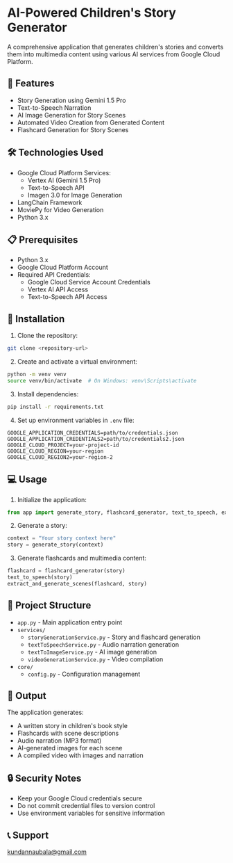 # AI-Powered Children's Story Generator

A comprehensive application that generates children's stories and converts them into multimedia content using various AI services from Google Cloud Platform.

## 🌟 Features

- Story Generation using Gemini 1.5 Pro
- Text-to-Speech Narration
- AI Image Generation for Story Scenes
- Automated Video Creation from Generated Content
- Flashcard Generation for Story Scenes

## 🛠️ Technologies Used

- Google Cloud Platform Services:
  - Vertex AI (Gemini 1.5 Pro)
  - Text-to-Speech API
  - Imagen 3.0 for Image Generation
- LangChain Framework
- MoviePy for Video Generation
- Python 3.x

## 📋 Prerequisites

- Python 3.x
- Google Cloud Platform Account
- Required API Credentials:
  - Google Cloud Service Account Credentials
  - Vertex AI API Access
  - Text-to-Speech API Access

## 🚀 Installation

1. Clone the repository:
```bash
git clone <repository-url>
```

2. Create and activate a virtual environment:
```bash
python -m venv venv
source venv/bin/activate  # On Windows: venv\Scripts\activate
```

3. Install dependencies:
```bash
pip install -r requirements.txt
```

4. Set up environment variables in `.env` file:
```plaintext
GOOGLE_APPLICATION_CREDENTIALS=path/to/credentials.json
GOOGLE_APPLICATION_CREDENTIALS2=path/to/credentials2.json
GOOGLE_CLOUD_PROJECT=your-project-id
GOOGLE_CLOUD_REGION=your-region
GOOGLE_CLOUD_REGION2=your-region-2
```

## 💻 Usage

1. Initialize the application:
```python
from app import generate_story, flashcard_generator, text_to_speech, extract_and_generate_scenes
```

2. Generate a story:
```python
context = "Your story context here"
story = generate_story(context)
```

3. Generate flashcards and multimedia content:
```python
flashcard = flashcard_generator(story)
text_to_speech(story)
extract_and_generate_scenes(flashcard, story)
```

## 🎯 Project Structure

- `app.py` - Main application entry point
- `services/`
  - `storyGenerationService.py` - Story and flashcard generation
  - `textToSpeechService.py` - Audio narration generation
  - `textToImageService.py` - AI image generation
  - `videoGenerationService.py` - Video compilation
- `core/`
  - `config.py` - Configuration management

## 📝 Output

The application generates:
- A written story in children's book style
- Flashcards with scene descriptions
- Audio narration (MP3 format)
- AI-generated images for each scene
- A compiled video with images and narration

## 🔒 Security Notes

- Keep your Google Cloud credentials secure
- Do not commit credential files to version control
- Use environment variables for sensitive information





## 📞 Support

kundannaubala@gmail.com
